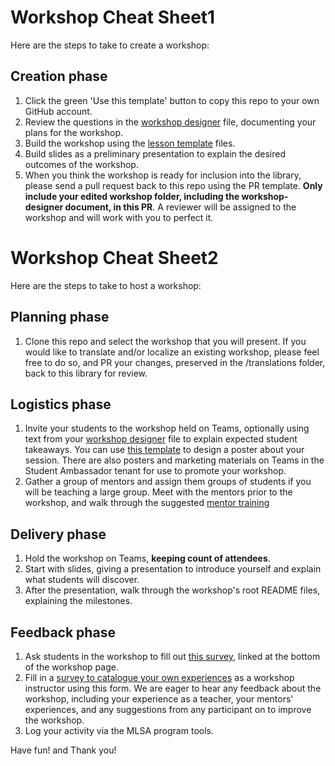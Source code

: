 # Workshop Cheat Sheet1

Here are the steps to take to create a workshop:

## Creation phase

1. Click the green 'Use this template' button to copy this repo to your own GitHub account.
1. Review the questions in the [workshop designer](../workshop/workshop-designer.md) file, documenting your plans for the workshop.
1. Build the workshop using the [lesson template](../workshop/README.md) files.
1. Build slides as a preliminary presentation to explain the desired outcomes of the workshop.
1. When you think the workshop is ready for inclusion into the library, please send a pull request back to this repo using the PR template. **Only include your edited workshop folder, including the workshop-designer document, in this PR**. A reviewer will be assigned to the workshop and will work with you to perfect it.

# Workshop Cheat Sheet2

Here are the steps to take to host a workshop:

## Planning phase

1.  Clone this repo and select the workshop that you will present. If you would like to translate and/or localize an existing workshop, please feel free to do so, and PR your changes, preserved in the /translations folder, back to this library for review.

## Logistics phase

1. Invite your students to the workshop held on Teams, optionally using text from your [workshop designer](https://github.com/microsoft/workshop-template/blob/main/workshop/workshop-designer.md) file to explain expected student takeaways. You can use [this template](https://www.canva.com/design/DAEuDXXR9us/EdQZLkVpknPAzSRD4fSxyw/view?utm_content=DAEuDXXR9us&utm_campaign=designshare&utm_medium=link&utm_source=sharebutton&mode=preview) to design a poster about your session. There are also posters and marketing materials on Teams in the Student Ambassador tenant for use to promote your workshop.
1. Gather a group of mentors and assign them groups of students if you will be teaching a large group. Meet with the mentors prior to the workshop, and walk through the suggested [mentor training](https://github.com/FrontEndFoxes/art/blob/main/frontend-foxes-mentor-training.pdf)

## Delivery phase

1. Hold the workshop on Teams, **keeping count of attendees**.
1. Start with slides, giving a presentation to introduce yourself and explain what students will discover.
1. After the presentation, walk through the workshop's root README files, explaining the milestones.

## Feedback phase 

1. Ask students in the workshop to fill out [this survey](https://forms.office.com/r/MdhJWMZthR), linked at the bottom of the workshop page. 
1. Fill in a [survey to catalogue your own experiences](https://forms.office.com/r/thfwmD0USG) as a workshop instructor using this form. We are eager to hear any feedback about the workshop, including your experience as a teacher, your mentors' experiences, and any suggestions from any participant on to improve the workshop.
1. Log your activity via the MLSA program tools.

Have fun! and Thank you!
